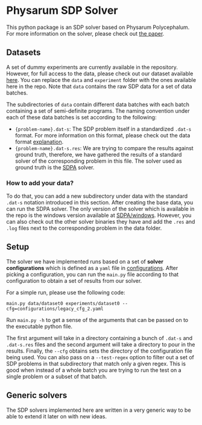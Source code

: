 # Physarum SDP Solver

This python package is an SDP solver based on Physarum Polycephalum. For more information on the solver, please check out [the paper](https://arxiv.org/abs/2111.02291).

## Datasets
A set of dummy experiments are currently available in the repository. However, for full access to the data, please check out our dataset available [here](https://drive.google.com/drive/folders/17RYqcK1B8t8l3sgTZVmOghgdRonbeTW0?usp=sharing). You can replace the `data` and `experiment` folder with the ones available here in the repo. Note that `data` contains the raw SDP data for a set of data batches.

The subdirectories of `data` contain different data batches with each batch containing a set of semi-definite programs. The naming convention under each of these data batches is set according to the following:
* `{problem-name}.dat-s`: The SDP problem itself in a standardized `.dat-s` format. For more information on this format, please check out the data format [explanation](./data/FORMAT.md).
* `{problem-name}.dat-s.res`: We are trying to compare the results against ground truth, therefore, we have gathered the results of a standard solver of the corresponding problem in this file. The solver used as ground truth is the [SDPA](https://sdpa.sourceforge.net/) solver.

### How to add your data?
To do that, you can add a new subdirectory under data with the standard `.dat-s` notation introduced in this section. After creating the base data, you can run the SDPA solver. The only version of the solver which is available in the repo is the windows version available at [SDPA/windows](./SDPA/windows/). However, you can also check out the other solver binaries they have and add the `.res` and `.log` files next to the corresponding problem in the data folder.

## Setup

The solver we have implemented runs based on a set of **solver configurations** which is defined as a `yaml` file in [configurations](./configurations/). After picking a configuration, you can run the `main.py` file according to that configuration to obtain a set of results from our solver.

For a simple run, please use the following code:
```
main.py data/dataset0 experiments/dataset0 --cfg=configurations/legacy_cfg_2.yaml
```
Run `main.py -h` to get a sense of the arguments that can be passed on to the executable python file.

The first argument will take in a directory containing a bunch of `.dat-s` and `.dat-s.res` files and the second argument will take a directory to pour in the results. Finally, the `--cfg` obtains sets the directory of the configuration file being used. You can also pass on a `--test-regex` option to filter out a set of SDP problems in that subdirectory that match only a given regex. This is good when instead of a whole batch you are trying to run the test on a single problem or a subset of that batch.

## Generic solvers

The SDP solvers implemented here are written in a very generic way to be able to extend it later on with new ideas.

